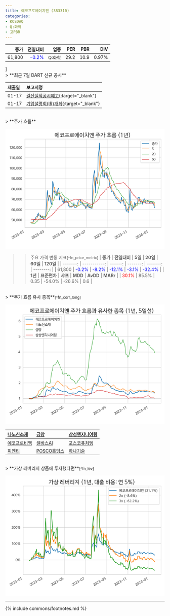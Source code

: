 ```yaml
---
title: 에코프로에이치엔 (383310)
categories:
- KOSDAQ
- Q:화학
- 고PBR
---
```

| **종가** | **전일대비** | **업종** | **PER** | **PBR** | **DIV** |
| -------: | -----------: | -------: | ------: | ------: | ------: |
| 61,800 | <span style="color: blue">-0.2%</span> | Q:화학 | 29.2 | 10.9 | 0.97% |

<!-- more -->]

<br>
> **최근 7일 DART 신규 공시<a id="dart"></a>**

| **제출일** | **보고서명** |
| :--------- | :----------- |
| 01-17 | [결산실적공시예고](https://dart.fss.or.kr/dsaf001/main.do?rcpNo=20240117900405){:target="_blank"} |
| 01-17 | [기업설명회(IR)개최](https://dart.fss.or.kr/dsaf001/main.do?rcpNo=20240117900400){:target="_blank"} |

<br>
> **주가 흐름<a id="price"></a>**

![383310](/assets/images/stock/383310.png)
>> 주요 가격 변동 지표<small>[^fn_price_metric]</small>
| **종가** | **전일대비** | **5일** | **20일** | **60일** | **120일** |
| -------: | -----------: | ------: | -------: | -------: | --------: |
| 61,800 | <span style="color: blue">-0.2%</span> | <span style="color: blue">-8.2%</span> | <span style="color: blue">-12.1%</span> | <span style="color: blue">-3.1%</span> | <span style="color: blue">-32.4%</span> |
| **1년** | **표준편차** | **샤프** | **MDD** | **AvDD** | **MARr** |
| <span style="color: red">30.1%</span> | 85.5% | 0.35 | -54.0% | -26.6% | 0.6 |

<br>
> **주가 흐름 유사 종목<a id="corr"></a>**<small>[^fn_corr_long]</small>

![383310](/assets/images/stock/383310_corr.png)

| [나노신소재](/121600/) | [금양](/001570/) | [삼성엔지니어링](/028050/) |
| :------------------------------------- | :------------------------------------- | :--------------------------------------|
| [에코프로비엠](/247540/) | [셀바스AI](/108860/) | [포스코퓨처엠](/003670/) |
| [피엔티](/137400/) | [POSCO홀딩스](/005490/) | [하나기술](/299030/) |

<br>
> **가상 레버리지 상품에 투자했다면<a id="2x"></a>**<small>[^fn_lev]</small>

![383310](/assets/images/stock/383310_2x.png)

---
{% include commons/footnotes.md %}